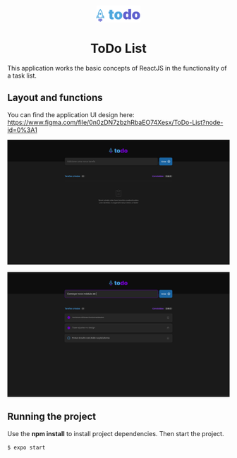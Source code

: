 <p align="center">
  <img src="https://github.com/lilicrst/todo-list/blob/master/readme/Logo.png" width="100" />
</p>

<h1 align="center">
  ToDo List
</h1>

This application works the basic concepts of ReactJS in the functionality of a task list.

## Layout and functions

You can find the application UI design here: https://www.figma.com/file/0n0zDN7zbzhRbaEO74Xesx/ToDo-List?node-id=0%3A1

<p align="center">
  <img src="https://github.com/lilicrst/todo-list/blob/master/readme/home-emptylist.png" width="800" />
</p>
<p align="center">
  <img src="https://github.com/lilicrst/todo-list/blob/master/readme/home.png" width="800" />
</p>

## Running the project

Use the **npm install** to install project dependencies.
Then start the project.

```cl
$ expo start
```
